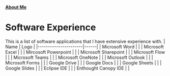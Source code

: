 #### [About Me](./about)


# Software Experience
  This is a list of software applications that I have extensive experience with.
| Name                 | Logo |
|----------------------|------|
| Microsoft Word       |      |
| Microsoft Excel      |      |
| Mircosoft Powerpoint |      |
| Microsoft Sharepoint |      |
| Microsoft Flow       |      |
| Microsoft Teams      |      |
| Microsoft OneNote    |      |
| Microsoft Outlook    |      |
| Microsoft Forms      |      |
| Google Drive         |      |
| Google Docs          |      |
| Google Sheets        |      |
| Google Slides        |      |
| Eclipse IDE          |      |
| Enthought Canopy IDE |      |
